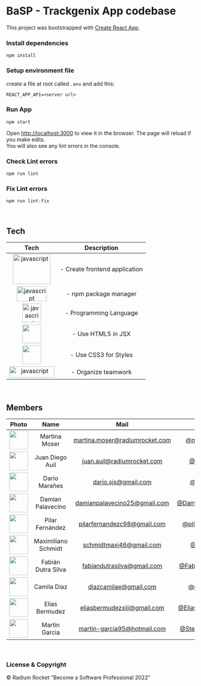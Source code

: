 # BaSP - Trackgenix App codebase

This project was bootstrapped with [Create React App](https://github.com/facebook/create-react-app).


### Install dependencies

    npm install

### Setup environment file
create a file at root called `.env` and add this:

    REACT_APP_API=<server url>

### Run App
    npm start

Open [http://localhost:3000](http://localhost:3000) to view it in the browser.
The page will reload if you make edits.\
You will also see any lint errors in the console.


### Check Lint errors
    npm run lint

### Fix Lint errors
    npm run lint:fix

<br>

## Tech

|Tech | Description  |
| :-----: | :-----: |
|<img src="https://www.datocms-assets.com/45470/1631110818-logo-react-js.png" alt="javascript" width="100" height="80"/>|- Create frontend application
|<img src="https://upload.wikimedia.org/wikipedia/commons/thumb/d/db/Npm-logo.svg/540px-Npm-logo.svg.png" alt="javascript" width="80" height="40"/>|- npm package manager
|<img src="https://upload.wikimedia.org/wikipedia/commons/thumb/9/99/Unofficial_JavaScript_logo_2.svg/480px-Unofficial_JavaScript_logo_2.svg.png" alt="javascript" width="50" height="50"/>|- Programming Language
|<img src="https://cdn-icons-png.flaticon.com/512/732/732212.png" width="50" height="50"/>|- Use HTML5 in JSX
|<img src="//upload.wikimedia.org/wikipedia/commons/thumb/6/62/CSS3_logo.svg/512px-CSS3_logo.svg.png" width="50" height="50"/>|- Use CSS3 for Styles
|<img src="https://upload.wikimedia.org/wikipedia/commons/thumb/7/7a/Trello-logo-blue.svg/2560px-Trello-logo-blue.svg.png" alt="javascript" width="120" height="30"/>|- Organize teamwork|

<br>

## Members

|Photo | Name  | Mail | Github
| :-----: | :-----: | :-----: | :-----: |
<img src="https://avatars.githubusercontent.com/u/72083391?v=4" height="50" width="50">| Martina Moser | martina.moser@radiumrocket.com | [@martumoser](https://github.com/martumoser)
<img src="https://avatars.githubusercontent.com/u/99680487?v=4" height="50" width="50">| Juan Diego Auil | juan.auil@radiumrocket.com | [@Juanoauil](https://github.com/Juanoauil)
<img src="https://avatars.githubusercontent.com/u/25555726?v=4" height="50" width="50">| Dario Marañes | dario.sjs@gmail.com | [@mara666](https://github.com/mara666)
<img src="https://avatars.githubusercontent.com/u/84218482?v=4" height="50" width="50">| Damian Palavecino | damianpalavecino25@gmail.com | [@DamianPalavecino](https://github.com/DamianPalavecino)
<img src="https://avatars.githubusercontent.com/u/93230656?v=4" height="50" width="50">| Pilar Fernández | pilarfernandezc98@gmail.com | [@pilarfernandez](https://github.com/PilarFernandezC)
<img src="https://avatars.githubusercontent.com/u/73724235?v=4" height="50" width="50">| Maximiliano Schmidt | schmidtmaxi46@gmail.com | [@Maxi-SR](https://github.com/Maxi-SR)
<img src="https://avatars.githubusercontent.com/u/109638975?v=4" height="50" width="50">| Fabián Dutra Silva | fabiandutrasilva@gmail.com | [@FabianDutraSilva](https://github.com/FabianDutraSilva)
<img src="https://avatars.githubusercontent.com/u/109966958?v=4" height="50" width="50">| Camila Diaz | diazcamilae@gmail.com | [@cami-diaz](https://github.com/cami-diaz)
<img src="https://avatars.githubusercontent.com/u/111017751?v=4" height="50" width="50">| Elias Bermudez | eliasbermudezxiii@gmail.com | [@EliasBermudez13](https://github.com/EliasBermudez13)
<img src="https://avatars.githubusercontent.com/u/111010454?v=4" height="50" width="50">| Martin Garcia | martin-garcia95@hotmail.com | [@SteampunkMatu](https://github.com/SteampunkMatu)

<br>

### License & Copyright

© Radium Rocket "Become a Software Professional 2022"